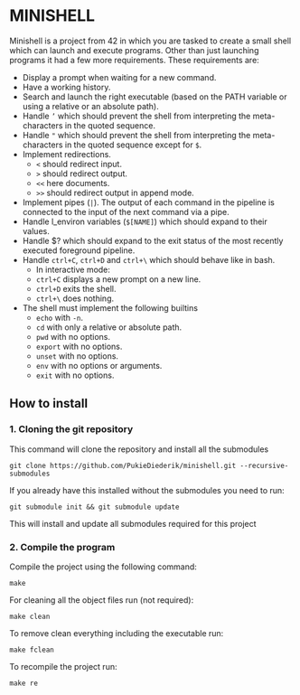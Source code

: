 # MINISHELL
Minishell is a project from 42 in which you are tasked to create a small shell which
can launch and execute programs. Other than just launching programs it had a few more
requirements. These requirements are:
* Display a prompt when waiting for a new command.
* Have a working history.
* Search and launch the right executable (based on the PATH variable or using a relative or an absolute path).
* Handle `’` which should prevent the shell from interpreting the meta-characters in the quoted sequence.
* Handle `"` which should prevent the shell from interpreting the meta-characters in the quoted sequence except for `$`.
* Implement redirections.
    * `<` should redirect input.
    * `>` should redirect output.
    * `<<` here documents.
    * `>>` should redirect output in append mode.
* Implement pipes (`|`). The output of each command in the pipeline is connected to the input of the next command
  via a pipe.
* Handle l_environ variables (`$[NAME]`) which should expand to their values.
* Handle $? which should expand to the exit status of the most recently executed foreground pipeline.
* Handle `ctrl+C`, `ctrl+D` and `ctrl+\` which should behave like in bash.
    * In interactive mode:
    * `ctrl+C` displays a new prompt on a new line.
    * `ctrl+D` exits the shell.
    * `ctrl+\` does nothing.
* The shell must implement the following builtins
    * `echo` with `-n`.
    * `cd` with only a relative or absolute path.
    * `pwd` with no options.
    * `export` with no options.
    * `unset` with no options.
    * `env` with no options or arguments.
    * `exit` with no options.
    
## How to install
### 1. Cloning the git repository
This command will clone the repository and install all the submodules
```shell
git clone https://github.com/PukieDiederik/minishell.git --recursive-submodules
```
If you already have this installed without the submodules you need to run:
```shell
git submodule init && git submodule update
```
This will install and update all submodules required for this project

### 2. Compile the program
Compile the project using the following command:
```shell
make
```
For cleaning all the object files run (not required):
```shell
make clean
```
To remove clean everything including the executable run:
```shell
make fclean
```
To recompile the project run:
```shell
make re
```